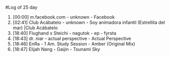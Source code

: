 #Log of 25 day

1. [00:00] m.facebook.com - unknown - Facebook
1. [02:41] Club Acábatelo - unknown - Soy animadora infantil (Estrellita del mar) |Club Acábatelo
1. [18:40] Flughand x Steichi - nagutok - ep - fyrsta
1. [18:43] dr. niar - actual perspective - Actual Perspective
1. [18:46] EnRa - 1 Am. Study Session - Amber (Original Mix)
1. [18:47] Elijah Nang - Gaijin - Tsunami Sky

